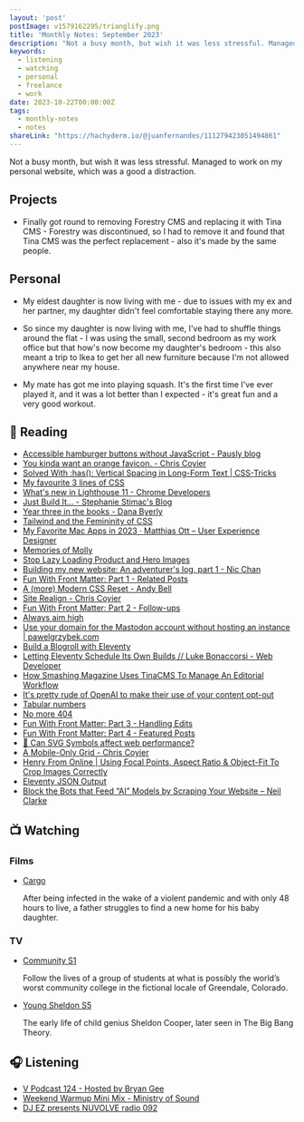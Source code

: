 ```yaml
---
layout: 'post'
postImage: v1579162295/trianglify.png
title: 'Monthly Notes: September 2023'
description: "Not a busy month, but wish it was less stressful. Managed to work on my personal website, which was a good a distraction."
keywords:
  - listening
  - watching
  - personal
  - freelance
  - work
date: 2023-10-22T00:00:00Z
tags:
  - monthly-notes
  - notes
shareLink: "https://hachyderm.io/@juanfernandes/111279423051494861"
---
```

<p class="lead">Not a busy month, but wish it was less stressful. Managed to work on my personal website, which was a good a distraction.</p>

## Projects
- Finally got round to removing Forestry CMS and replacing it with Tina CMS - Forestry was discontinued, so I had to remove it and found that Tina CMS was the perfect replacement - also it's made by the same people.

## Personal
- My eldest daughter is now living with me - due to issues with my ex and her partner, my daughter didn't feel comfortable staying there any more.

- So since my daughter is now living with me, I've had to shuffle things around the flat - I was using the small, second bedroom as my work office but that how's now become my daughter's bedroom - this also meant a trip to Ikea to get her all new furniture because I'm not allowed anywhere near my house.

- My mate has got me into playing squash. It's the first time I've ever played it, and it was a lot better than I expected - it's great fun and a very good workout.

## 📖 Reading
- [Accessible hamburger buttons without JavaScript - Pausly blog](https://www.pausly.app "Accessible hamburger buttons without JavaScript - Pausly blog")
- [You kinda want an orange favicon. - Chris Coyier](https://chriscoyier.net/2023/02/10/you-kinda-want-an-orange-favicon/ "You kinda want an orange favicon. - Chris Coyier")
- [Solved With :has(): Vertical Spacing in Long-Form Text | CSS-Tricks](https://css-tricks.com/solved-with-has-vertical-spacing-in-long-form-text/ "Solved With :has(): Vertical Spacing in Long-Form Text | CSS-Tricks")
- [My favourite 3 lines of CSS](https://andy-bell.co.uk/my-favourite-3-lines-of-css/ "My favourite 3 lines of CSS")
- [What's new in Lighthouse 11 - Chrome Developers](https://developer.chrome.com/blog/lighthouse-11-0/ "What's new in Lighthouse 11 - Chrome Developers")
- [Just Build It... - Stephanie Stimac's Blog](https://blog.stephaniestimac.com/posts/2023/09/just-build-it/ "Just Build It... - Stephanie Stimac's Blog")
- [Year three in the books - Dana Byerly](https://danabyerly.com/notes/year-three-in-the-books/ "Year three in the books - Dana Byerly")
- [Tailwind and the Femininity of CSS](https://thoughtbot.com/blog/tailwind-and-the-femininity-of-css "Tailwind and the Femininity of CSS")
- [My Favorite Mac Apps in 2023 · Matthias Ott – User Experience Designer](https://matthiasott.com/notes/my-favorite-mac-apps-in-2023 "My Favorite Mac Apps in 2023 · Matthias Ott – User Experience Designer")
- [Memories of Molly](https://meyerweb.com/eric/thoughts/2023/09/06/memories-of-molly/ "Memories of Molly")
- [Stop Lazy Loading Product and Hero Images](https://cloudfour.com/thinks/stop-lazy-loading-product-and-hero-images/ "Stop Lazy Loading Product and Hero Images")
- [Building my new website: An adventurer's log, part 1 - Nic Chan](https://www.nicchan.me/blog/building-my-new-website-part-1/ "Building my new website: An adventurer's log, part 1 - Nic Chan")
- [Fun With Front Matter: Part 1 - Related Posts](https://www.raymondcamden.com/2023/08/28/fun-with-frontmatter-part-1-related-posts "Fun With Front Matter: Part 1 - Related Posts")
- [A (more) Modern CSS Reset - Andy Bell](https://andy-bell.co.uk/a-more-modern-css-reset/ "A (more) Modern CSS Reset - Andy Bell")
- [Site Realign - Chris Coyier](https://chriscoyier.net/2023/09/18/site-realign/ "Site Realign - Chris Coyier")
- [Fun With Front Matter: Part 2 - Follow-ups](https://www.raymondcamden.com/2023/08/29/fun-with-front-matter-part-2-followups "Fun With Front Matter: Part 2 - Follow-ups")
- [Always aim high](https://andy-bell.co.uk/always-aim-high/ "Always aim high")
- [Use your domain for the Mastodon account without hosting an instance | pawelgrzybek.com](https://pawelgrzybek.com/use-your-domain-for-the-mastodon-account-without-hosting-an-instance/ "Use your domain for the Mastodon account without hosting an instance | pawelgrzybek.com")
- [Build a Blogroll with Eleventy](https://benmyers.dev/blog/eleventy-blogroll/ "Build a Blogroll with Eleventy")
- [Letting Eleventy Schedule Its Own Builds // Luke Bonaccorsi - Web Developer](https://codefoodpixels.com/blog/2022/12/07/letting-eleventy-schedule-its-own-builds/ "Letting Eleventy Schedule Its Own Builds // Luke Bonaccorsi - Web Developer")
- [How Smashing Magazine Uses TinaCMS To Manage An Editorial Workflow](https://www.smashingmagazine.com/2023/09/smashing-magazine-tinacms-manage-editorial-workflow/ "How Smashing Magazine Uses TinaCMS To Manage An Editorial Workflow")
- [It's pretty rude of OpenAI to make their use of your content opt-out](https://hidde.blog/llm-theft-opt-out/ "It's pretty rude of OpenAI to make their use of your content opt-out")
- [Tabular numbers](https://sebastiandedeyne.com/tabular-numbers "Tabular numbers")
- [No more 404](https://remysharp.com/2023/09/26/no-more-404 "No more 404")
- [Fun With Front Matter: Part 3 - Handling Edits](https://www.raymondcamden.com/2023/08/31/fun-with-front-matter-part-3-handling-edits "Fun With Front Matter: Part 3 - Handling Edits")
- [Fun With Front Matter: Part 4 - Featured Posts](https://www.raymondcamden.com/2023/09/12/fun-with-front-matter-part-4-featured-posts "Fun With Front Matter: Part 4 - Featured Posts")
- [🧪 Can SVG Symbols affect web performance?](https://bstefanski.com/blog/can-svg-symbols-affect-web-performance "🧪 Can SVG Symbols affect web performance?")
- [A Mobile-Only Grid - Chris Coyier](https://chriscoyier.net/2023/09/22/a-mobile-only-grid/ "A Mobile-Only Grid - Chris Coyier")
- [Henry From Online | Using Focal Points, Aspect Ratio & Object-Fit To Crop Images Correctly](https://henry.codes/writing/pure-css-focal-points/ "Henry From Online | Using Focal Points, Aspect Ratio & Object-Fit To Crop Images Correctly")
- [Eleventy JSON Output](https://www.trovster.com/blog/2023/09/eleventy-json-output "Eleventy JSON Output")
- [Block the Bots that Feed “AI” Models by Scraping Your Website – Neil Clarke](https://neil-clarke.com/block-the-bots-that-feed-ai-models-by-scraping-your-website/ "Block the Bots that Feed “AI” Models by Scraping Your Website – Neil Clarke")

## 📺 Watching

### Films
- [Cargo](https://www.themoviedb.org/movie/425972-cargo "Cargo")

  After being infected in the wake of a violent pandemic and with only 48 hours to live, a father struggles to find a new home for his baby daughter.


### TV
- [Community S1](https://www.themoviedb.org/tv/18347-community "Community S1")

    Follow the lives of a group of students at what is possibly the world’s worst community college in the fictional locale of Greendale, Colorado.

- [Young Sheldon S5](https://www.themoviedb.org/tv/71728-young-sheldon "Young Sheldon S5")

    The early life of child genius Sheldon Cooper, later seen in The Big Bang Theory.

## 🎧 Listening
- [V Podcast 124 - Hosted by Bryan Gee](https://www.mixcloud.com/v_recordings/v-podcast-123-hosted-by-bryan-gee/ "V Podcast 124 - Hosted by Bryan Gee")
- [Weekend Warmup Mini Mix - Ministry of Sound](https://www.mixcloud.com/ministryofsound/weekend-warmup-mini-mix-ministry-of-sound/ "Weekend Warmup Mini Mix - Ministry of Sound")
- [DJ EZ presents NUVOLVE radio 092](https://www.mixcloud.com/djez/nuvolve-092/ "DJ EZ presents NUVOLVE radio 092")
